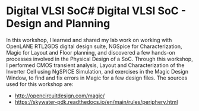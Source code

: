 # Digital VLSI SoC# Digital VLSI SoC - Design and Planning
In this workshop, I learned and shared my lab work on working with OpenLANE RTL2GDS digital design suite, NGSpice for Characterization, Magic for Layout and Floor planning, and discovered a few hands-on processes involved in the Physical Design of a SoC.
Through this workshop, I performed CMOS transient analysis, Layout and Characterization of the Inverter Cell using NgSPICE Simulation, and  exercises in the Magic Design Window, to find and fix errors in Magic for a few design files.
The sources used for this workshop are:
- http://opencircuitdesign.com/magic/
- https://skywater-pdk.readthedocs.io/en/main/rules/periphery.html
